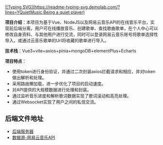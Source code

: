 [![Typing SVG](https://readme-typing-svg.demolab.com/?lines=YQuietMusic;Being a quiet player)](https://git.io/typing-svg)

**项目介绍**：本项目为基于Vue、NodeJS以及网易云音乐API的在线音乐平台，实现前后端分离，用户可在线播放音乐、创建歌单、查找歌曲歌单，在个人中心可以修改自身资料、与其他用户进行交流，同时可以登录网易云音乐账号将歌单选择性导入，或通过云音乐歌单的Url将收藏的歌单进行导入。

**技术栈**：Vue3+vite+axios+pinia+mongoDB+elementPlus+Echarts

**项目特点**：

- 使用token进行身份验证，并通过二次封装axios拦截请求和相应，并对token做出解析和处理。
- 采用路由懒加载，进一步优化了项目的启动速度。
- 对API提供的大规模数据进行处理和封装。
- 通过监听音乐进度和解析歌词数据实现了歌词滚动和高亮处理。
- 通过Websocket实现了用户之间的私信交流。

## 后端文件地址

- [后端服务器](https://github.com/AlphaMachine007/YQuietMusicBackEnd)
- [数据源-网易云音乐API](https://github.com/Binaryify/NeteaseCloudMusicApi)
